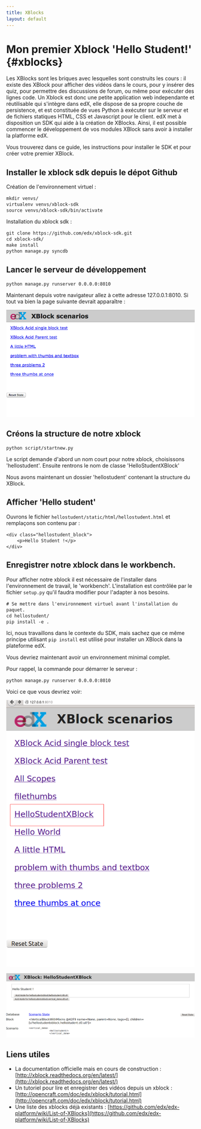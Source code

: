 ```yaml
---
title: XBlocks
layout: default
---
```


# Mon premier Xblock 'Hello Student!' {#xblocks}

Les XBlocks sont les briques avec lesquelles sont construits les cours : il existe des XBlock pour afficher des vidéos dans le cours, pour y insérer des quiz, pour permettre des discussions de forum, ou même pour exécuter des lignes code. Un Xblock est donc une petite application web independante et réutilisable qui s'intègre dans edX, elle dispose de sa propre couche de persistence, et est constituée de vues Python à exécuter sur le serveur et de fichiers statiques HTML, CSS et Javascript pour le client. edX met à disposition un SDK qui aide à la création de XBlocks. Ainsi, il est possible commencer le développement de vos modules XBlock sans avoir à installer la platforme edX.

Vous trouverez dans ce guide, les instructions pour installer le SDK et pour créer votre premier XBlock.

## Installer le xblock sdk depuis le dépot Github

Création de l'environnement virtuel :

    mkdir venvs/
    virtualenv venvs/xblock-sdk
    source venvs/xblock-sdk/bin/activate

Installation du xblock sdk :

    git clone https://github.com/edx/xblock-sdk.git
    cd xblock-sdk/
    make install
    python manage.py syncdb

## Lancer le serveur de développement

    python manage.py runserver 0.0.0.0:8010

Maintenant depuis votre navigateur allez à cette adresse 127.0.0.1:8010.
Si tout va bien la page suivante devrait apparaître :

![](static/img/workbench_home.png "Page d'accueil du workbench")

## Créons la structure de notre xblock

    python script/startnew.py

Le script demande d'abord un nom court pour notre xblock, choisissons 'hellostudent'.
Ensuite rentrons le nom de classe 'HelloStudentXBlock'

Nous avons maintenant un dossier 'hellostudent' contenant la structure du XBlock.

## Afficher 'Hello student'

Ouvrons le fichier `hellostudent/static/html/hellostudent.html` et remplaçons son contenu par :


    <div class="hellostudent_block">
        <p>Hello Student !</p>
    </div>

## Enregistrer notre xblock dans le workbench.

Pour afficher notre xblock il est nécessaire de l'installer dans l'environnement de travail, le 'workbench'. L'installation est contrôlée par le fichier `setup.py` qu'il faudra modifier pour l'adapter à nos besoins.

    # Se mettre dans l'environnement virtuel avant l'installation du paquet.
    cd hellostudent/
    pip install -e .

Ici, nous travaillons dans le contexte du SDK, mais sachez que ce même principe utilisant `pip install` est utilisé pour installer un XBlock dans la plateforme edX.

Vous devriez maintenant avoir un environnement minimal complet.

Pour rappel, la commande pour démarrer le serveur :

    python manage.py runserver 0.0.0.0:8010

Voici ce que vous devriez voir:

![](static/img/indexsdk.png)

![](static/img/hellodk1.png)

## Liens utiles

- La documentation officielle mais en cours de construction : [http://xblock.readthedocs.org/en/latest/](http://xblock.readthedocs.org/en/latest/)
- Un tutoriel pour lire et enregistrer des vidéos depuis un xblock : [http://opencraft.com/doc/edx/xblock/tutorial.html](http://opencraft.com/doc/edx/xblock/tutorial.html)
- Une liste des xblocks déjà existants : [https://github.com/edx/edx-platform/wiki/List-of-XBlocks](https://github.com/edx/edx-platform/wiki/List-of-XBlocks)
